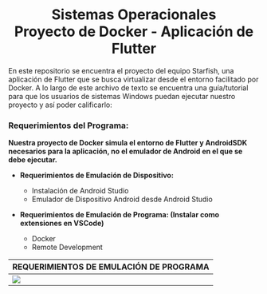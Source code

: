 <div align="center">
  <h1>Sistemas Operacionales<br>Proyecto de Docker - Aplicación de Flutter</h1>
  <p align="center">
  </p>
</div>

En este repositorio se encuentra el proyecto del equipo Starfish, una aplicación de Flutter que se busca virtualizar desde el entorno facilitado por Docker. A lo largo de este archivo de texto se encuentra una guía/tutorial para que los usuarios de sistemas Windows puedan ejecutar nuestro proyecto y así poder calificarlo:

### Requerimientos del Programa:

**Nuestra proyecto de Docker simula el entorno de Flutter y AndroidSDK necesarios para la aplicación, no el emulador de Android en el que se debe ejecutar.**



- **Requerimientos de Emulación de Dispositivo:**
  - Instalación de Android Studio
  - Emulador de Dispositivo Android desde Android Studio

- **Requerimientos de Emulación de Programa: (Instalar como extensiones en VSCode)**
  - Docker
  - Remote Development

| REQUERIMIENTOS DE EMULACIÓN DE PROGRAMA|
|-|
|<img src="https://blog.codemagic.io/uploads/2020/04/extensions.png" >|

